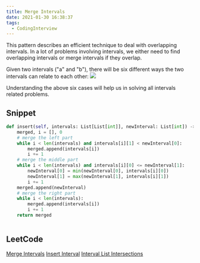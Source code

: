 ```yaml
---
title: Merge Intervals
date: 2021-01-30 16:38:37
tags:
  - CodingInterview
---
```

This pattern describes an efficient technique to deal with overlapping intervals. In a lot of problems involving intervals, we either need to find overlapping intervals or merge intervals if they overlap.

Given two intervals ("a" and "b"), there will be six different ways the two intervals can relate to each other:
![](https://raw.githubusercontent.com/was48i/mPOST/master/CodingInterview/educative/03.png)

Understanding the above six cases will help us in solving all intervals related problems.

## Snippet
```python
def insert(self, intervals: List[List[int]], newInterval: List[int]) -> List[List[int]]:
    merged, i = [], 0
    # merge the left part
    while i < len(intervals) and intervals[i][1] < newInterval[0]:
        merged.append(intervals[i])
        i += 1
    # merge the middle part
    while i < len(intervals) and intervals[i][0] <= newInterval[1]:
        newInterval[0] = min(newInterval[0], intervals[i][0])
        newInterval[1] = max(newInterval[1], intervals[i][1])
        i += 1
    merged.append(newInterval)
    # merge the right part
    while i < len(intervals):
        merged.append(intervals[i])
        i += 1
    return merged
    
```

## LeetCode
[Merge Intervals](https://leetcode.com/problems/merge-intervals/)
[Insert Interval](https://leetcode.com/problems/insert-interval/)
[Interval List Intersections](https://leetcode.com/problems/interval-list-intersections/)
